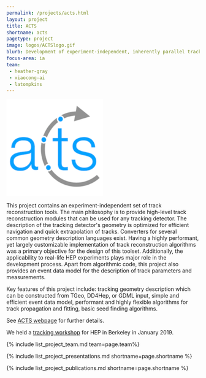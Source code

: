 ```yaml
---
permalink: /projects/acts.html
layout: project
title: ACTS
shortname: acts
pagetype: project
image: logos/ACTSlogo.gif
blurb: Development of experiment-independent, inherently parallel track reconstruction.
focus-area: ia
team:
 - heather-gray
 - xiaocong-ai
 - latompkins
---
```


<img src="/assets/logos/ACTSlogo.gif" width="50%" />

This project contains an experiment-independent set of track reconstruction tools. The main philosophy is to provide high-level track reconstruction modules that can be used for any tracking detector. The description of the tracking detector's geometry is optimized for efficient navigation and quick extrapolation of tracks. Converters for several common geometry description languages exist. Having a highly performant, yet largely customizable implementation of track reconstruction algorithms was a primary objective for the design of this toolset. Additionally, the applicability to real-life HEP experiments plays major role in the development process. Apart from algorithmic code, this project also provides an event data model for the description of track parameters and measurements.

Key features of this project include: tracking geometry description which can be constructed from TGeo, DD4Hep, or GDML input, simple and efficient event data model, performant and highly flexible algorithms for track propagation and fitting, basic seed finding algorithms.

See [ACTS webpage](http://acts.web.cern.ch/ACTS/) for further details.

We held a [tracking workshop](https://indico.physics.lbl.gov/indico/event/712/tracking) for HEP in Berkeley in January 2019.

{% include list_project_team.md team=page.team%}

{% include list_project_presentations.md shortname=page.shortname %}

{% include list_project_publications.md shortname=page.shortname %}
